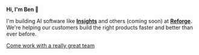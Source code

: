 **Hi, I'm Ben 👋**

I'm building AI software like **[Insights](https://www.reforge.com/insights)** and others (coming soon) at **[Reforge](https://www.reforge.com)**. We're helping our customers build the right products faster and better than ever before.

[Come work with a really great team](https://www.reforge.com/careers)
